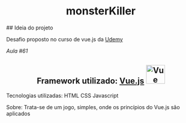 <h1 align="center">monsterKiller</h1>
## Ideia do projeto
<div>
    <p>Desafio proposto no curso de vue.js da <a href="https://www.udemy.com/course/vue-js-completo/" target="_blank">Udemy</a></p>
    <span style="font-style: italic;">Aula #61</span>
</div>

<h2 align="center">
    Framework utilizado: <a href="https://vuejs.org" target="_blank">Vue.js</a>
    <img width="50" src="https://vuejs.org/images/logo.png" alt="Vue logo">
</h2>

Tecnologias utilizadas:
HTML
CSS
Javascript

Sobre: Trata-se de um jogo, simples, onde os princípios do Vue.js são aplicados
